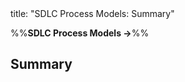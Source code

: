<frontmatter>
title: "SDLC Process Models: Summary"
</frontmatter>

<link rel="stylesheet" href="{{baseUrl}}/css/textbook.css">

<div class="website-content">

%%**SDLC Process Models →**%%

## Summary

<div id="main">

<include src="recap/embed.md" />

</div>

</div>
